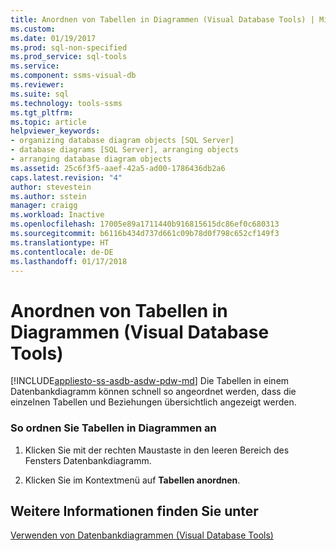 ```yaml
---
title: Anordnen von Tabellen in Diagrammen (Visual Database Tools) | Microsoft-Dokumentation
ms.custom: 
ms.date: 01/19/2017
ms.prod: sql-non-specified
ms.prod_service: sql-tools
ms.service: 
ms.component: ssms-visual-db
ms.reviewer: 
ms.suite: sql
ms.technology: tools-ssms
ms.tgt_pltfrm: 
ms.topic: article
helpviewer_keywords:
- organizing database diagram objects [SQL Server]
- database diagrams [SQL Server], arranging objects
- arranging database diagram objects
ms.assetid: 25c6f3f5-aaef-42a5-ad00-1786436db2a6
caps.latest.revision: "4"
author: stevestein
ms.author: sstein
manager: craigg
ms.workload: Inactive
ms.openlocfilehash: 17005e89a1711440b916815615dc86ef0c680313
ms.sourcegitcommit: b6116b434d737d661c09b78d0f798c652cf149f3
ms.translationtype: HT
ms.contentlocale: de-DE
ms.lasthandoff: 01/17/2018
---
```

# <a name="arrange-tables-in-diagrams-visual-database-tools"></a>Anordnen von Tabellen in Diagrammen (Visual Database Tools)
[!INCLUDE[appliesto-ss-asdb-asdw-pdw-md](../../includes/appliesto-ss-asdb-asdw-pdw-md.md)] Die Tabellen in einem Datenbankdiagramm können schnell so angeordnet werden, dass die einzelnen Tabellen und Beziehungen übersichtlich angezeigt werden.  
  
### <a name="to-arrange-tables-in-diagrams"></a>So ordnen Sie Tabellen in Diagrammen an  
  
1.  Klicken Sie mit der rechten Maustaste in den leeren Bereich des Fensters Datenbankdiagramm.  
  
2.  Klicken Sie im Kontextmenü auf **Tabellen anordnen**.  
  
## <a name="see-also"></a>Weitere Informationen finden Sie unter  
[Verwenden von Datenbankdiagrammen &#40;Visual Database Tools&#41;](../../ssms/visual-db-tools/work-with-database-diagrams-visual-database-tools.md)  
  
